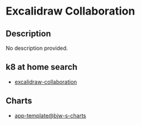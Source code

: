 # Excalidraw Collaboration

## Description

No description provided.

## k8 at home search

- [excalidraw-collaboration](https://nanne.dev/k8s-at-home-search/#/excalidraw-collaboration)

## Charts

- [app-template@bjw-s-charts](https://bjw-s.github.io/helm-charts/)
